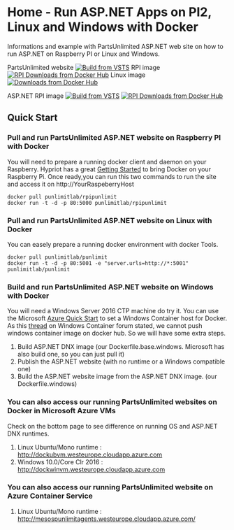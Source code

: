 # Home - Run ASP.NET Apps on PI2, Linux and Windows with Docker 
Informations and example with PartsUnlimited ASP.NET web site on how to run ASP.NET on Raspberry PI or Linux and Windows.

PartsUnlimited website  [![Build from VSTS](https://img.shields.io/vso/build/punlimit/f0338caf-c189-45e3-bcfa-abdd23fc6e9d/13.svg)](https://punlimit.visualstudio.com/DefaultCollection/_apis/public/build/definitions/f0338caf-c189-45e3-bcfa-abdd23fc6e9d/13/badge)
  RPI image [![RPI Downloads from Docker Hub](https://img.shields.io/docker/pulls/punlimitlab/rpipunlimit.svg)](https://registry.hub.docker.com/u/punlimitlab/rpipunlimit)  Linux image [![Downloads from Docker Hub](https://img.shields.io/docker/pulls/punlimitlab/punlimit.svg)](https://registry.hub.docker.com/u/punlimitlab/punlimit)

ASP.NET RPI image  [![Build from VSTS](https://img.shields.io/vso/build/punlimit/f0338caf-c189-45e3-bcfa-abdd23fc6e9d/8.svg)](https://punlimit.visualstudio.com/DefaultCollection/_apis/public/build/definitions/f0338caf-c189-45e3-bcfa-abdd23fc6e9d/8/badge)
[![RPI Downloads from Docker Hub](https://img.shields.io/docker/pulls/punlimitlab/aspnetbase.svg)](https://registry.hub.docker.com/u/punlimitlab/aspnetbase)

## Quick Start
### Pull and run PartsUnlimited ASP.NET website on Raspberry PI with Docker
You will need to prepare a running docker client and daemon on your Raspberry. Hypriot has a great [Getting Started](http://blog.hypriot.com/getting-started-with-docker-on-your-arm-device/) to bring Docker on your Raspberry Pi.
Once ready,you can run this two commands to run the site and access it on http://YourRaspeberryHost
```
docker pull punlimitlab/rpipunlimit
docker run -t -d -p 80:5000 punlimitlab/rpipunlimit
```
### Pull and run PartsUnlimited ASP.NET website on Linux with Docker
You can easely prepare a running docker environment with docker Tools.
```
docker pull punlimitlab/punlimit
docker run -t -d -p 80:5001 -e "server.urls=http://*:5001" punlimitlab/punlimit
```
### Build and run PartsUnlimited ASP.NET website on Windows with Docker
You will need a Windows Server 2016 CTP machine do try it. You can use the Microsoft [Azure Quick Start](https://msdn.microsoft.com/en-us/virtualization/windowscontainers/quick_start/azure_setup) to set a Windows Container host for Docker. As this [thread](https://social.msdn.microsoft.com/Forums/en-US/1c695a0d-d039-4e21-9560-ba430d086d63/can-we-push-your-images-to-docker-hub?forum=windowscontainers) on Windows Container forum stated, we cannot push windows container image on docker hub. So we will have some extra steps.
1. Build ASP.NET DNX image (our Dockerfile.base.windows. Microsoft has also build one, so you can just pull it)
2. Publish the ASP.NET website (with no runtime or a Windows compatible one)
3. Build the ASP.NET website image from the ASP.NET DNX image. (our Dockerfile.windows)

### You can also access our running PartsUnlimited websites on Docker in Microsoft Azure VMs
Check on the bottom page to see difference on running OS and ASP.NET DNX runtimes.
1. Linux Ubuntu/Mono runtime : http://dockubvm.westeurope.cloudapp.azure.com
2. Windows 10.0/Core Clr 2016 : http://dockwinvm.westeurope.cloudapp.azure.com

### You can also access our running PartsUnlimited website on Azure Container Service
1. Linux Ubuntu/Mono runtime : http://mesospunlimitagents.westeurope.cloudapp.azure.com/
